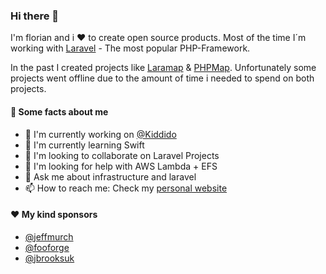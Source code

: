 ### Hi there 👋

I'm florian and i :heart: to create open source products.
Most of the time I´m working with [Laravel](https://laravel.com) - The most popular PHP-Framework.

In the past I created projects like [Laramap](https://github.com/laramap) & [PHPMap](https://github.com/PHPMap).
Unfortunately some projects went offline due to the amount of time i needed to spend on both projects.

#### 🏫 Some facts about me
- 🔭 I'm currently working on [@Kiddido](https://github.com/Kiddido)
- 🌱 I'm currently learning Swift
- 👯 I'm looking to collaborate on Laravel Projects
- 🤔 I'm looking for help with AWS Lambda + EFS
- 💬 Ask me about infrastructure and laravel
- 📫 How to reach me: Check my [personal website](https://wartner.io)

#### ❤️ My kind sponsors 

- [@jeffmurch](https://github.com/jeffmurch)
- [@fooforge](https://github.com/fooforge)
- [@jbrooksuk](https://github.com/jbrooksuk)
